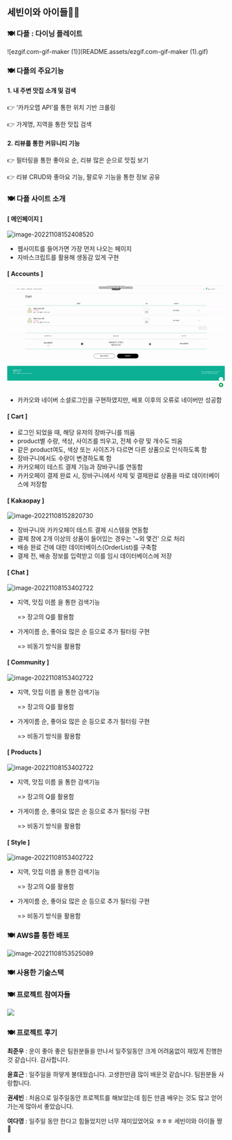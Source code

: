 ## 세빈이와 아이들🙋‍♀️



### 🍽 다플 : 다이닝 플레이트

![ezgif.com-gif-maker (1)](README.assets/ezgif.com-gif-maker (1).gif)



### 🍽 다플의 주요기능



#### **1.** **내 주변** **맛집** **소개 및 검색**

👉 ‘카카오맵 API’를 통한 위치 기반 크롤링

👉 가게명, 지역을 통한 맛집 검색



#### **2.** **리뷰를 통한** **커뮤니티 기능**

👉 필터링을 통한 좋아요 순, 리뷰 많은 순으로 맛집 보기

👉 리뷰 CRUD와 좋아요 기능, 팔로우 기능을 통한 정보 공유



### 🍽 다플 사이트 소개



#### [ 메인페이지 ]

![image-20221108152408520](README.assets/image-20221108152408520.png)

- 웹사이트를 들어가면 가장 먼저 나오는 페이지
- 자바스크립트를 활용해 생동감 있게 구현



#### [ Accounts ]

![ezgif.com-gif-maker](README.assets/ezgif.com-gif-maker.gif)

- 카카오와 네이버 소셜로그인을 구현하였지만, 배포 이후의 오류로 네이버만 성공함



#### [ Cart ]

- 로그인 되었을 때, 해당 유저의 장바구니를 띄움
- product별 수량, 색상, 사이즈를 띄우고, 전체 수량 및 개수도 띄움
- 같은 product여도, 색상 또는 사이즈가 다르면 다른 상품으로 인식하도록 함
- 장바구니에서도 수량이 변경하도록 함
- 카카오페이 테스트 결제 기능과 장바구니를 연동함
- 카카오페이 결제 완료 시, 장바구니에서 삭제 및 결제완료 상품을 따로 데이터베이스에 저장함



#### [ Kakaopay ]

![image-20221108152820730](README.assets/image-20221108152820730.png)

- 장바구니와 카카오페이 테스트 결제 시스템을 연동함
- 결제 창에 2개 이상의 상품이 들어있는 경우는 '~외 몇건' 으로 처리
- 배송 완료 건에 대한 데이터베이스(OrderList)를 구축함
- 결제 전, 배송 정보를 입력받고 이를 임시 데이터베이스에 저장


#### [ Chat ]

![image-20221108153402722](README.assets/image-20221108153402722.png)

- 지역, 맛집 이름 을 통한 검색기능

  => 장고의 Q를 활용함

- 가게이름 순, 좋아요 많은 순 등으로 추가 필터링 구현

  => 비동기 방식을 활용함

#### [ Community ]

![image-20221108153402722](README.assets/image-20221108153402722.png)

- 지역, 맛집 이름 을 통한 검색기능

  => 장고의 Q를 활용함

- 가게이름 순, 좋아요 많은 순 등으로 추가 필터링 구현

  => 비동기 방식을 활용함

#### [ Products ]

![image-20221108153402722](README.assets/image-20221108153402722.png)

- 지역, 맛집 이름 을 통한 검색기능

  => 장고의 Q를 활용함

- 가게이름 순, 좋아요 많은 순 등으로 추가 필터링 구현

  => 비동기 방식을 활용함

#### [ Style ]

![image-20221108153402722](README.assets/image-20221108153402722.png)

- 지역, 맛집 이름 을 통한 검색기능

  => 장고의 Q를 활용함

- 가게이름 순, 좋아요 많은 순 등으로 추가 필터링 구현

  => 비동기 방식을 활용함



### 🍽 AWS를 통한 배포

![image-20221108153525089](README.assets/image-20221108153525089.png)





### 🍽 사용한 기술스택





### 🍽 프로젝트 참여자들

<a href="https://github.com/wnsn8546/Daple/graphs/contributors">
  <img src="https://contrib.rocks/image?repo=wnsn8546/Daple" />
</a>



### 🍽 프로젝트 후기

**최준우** : 운이 좋아 좋은 팀원분들을 만나서 일주일동안 크게 어려움없이 재밌게 진행한것 같습니다. 감사합니다. 

**윤효근** : 일주일을 하얗게 불태웠습니다. 고생한만큼 많이 배운것 같습니다. 팀원분들 사랑합니다. 

**권세빈** : 처음으로 일주일동안 프로젝트를 해보았는데 힘든 만큼 배우는 것도 많고 얻어가는게 많아서 좋았습니다. 

**여다영** : 일주일 동안 한다고 힘들었지만 너무 재미있었어요 ㅎㅎㅎ 세빈이와 아이들 짱🤍